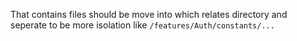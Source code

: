 That contains files should be move into which relates directory and seperate to be more isolation like `/features/Auth/constants/...`